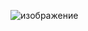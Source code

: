 ![изображение](https://github.com/mlinops/vmware-metric-report/assets/101510056/5794d2b2-adb6-47b9-b4a1-b4d2195073ac)
